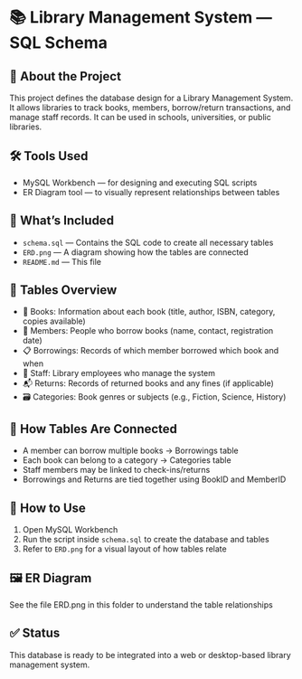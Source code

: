 
# 📚 Library Management System — SQL Schema

## 📌 About the Project
This project defines the database design for a Library Management System. It allows libraries to track books, members, borrow/return transactions, and manage staff records. It can be used in schools, universities, or public libraries.

## 🛠 Tools Used
- MySQL Workbench — for designing and executing SQL scripts
- ER Diagram tool — to visually represent relationships between tables

## 📂 What’s Included
- `schema.sql` — Contains the SQL code to create all necessary tables
- `ERD.png` — A diagram showing how the tables are connected
- `README.md` — This file

## 🧾 Tables Overview

- 📗 Books: Information about each book (title, author, ISBN, category, copies available)
- 👤 Members: People who borrow books (name, contact, registration date)
- 📋 Borrowings: Records of which member borrowed which book and when
- 👥 Staff: Library employees who manage the system
- 📬 Returns: Records of returned books and any fines (if applicable)
- 🗃 Categories: Book genres or subjects (e.g., Fiction, Science, History)

## 🔗 How Tables Are Connected

- A member can borrow multiple books → Borrowings table
- Each book can belong to a category → Categories table
- Staff members may be linked to check-ins/returns
- Borrowings and Returns are tied together using BookID and MemberID

## 🚀 How to Use
1. Open MySQL Workbench
2. Run the script inside `schema.sql` to create the database and tables
3. Refer to `ERD.png` for a visual layout of how tables relate

## 🖼 ER Diagram
See the file ERD.png in this folder to understand the table relationships

## ✅ Status
This database is ready to be integrated into a web or desktop-based library management system.
